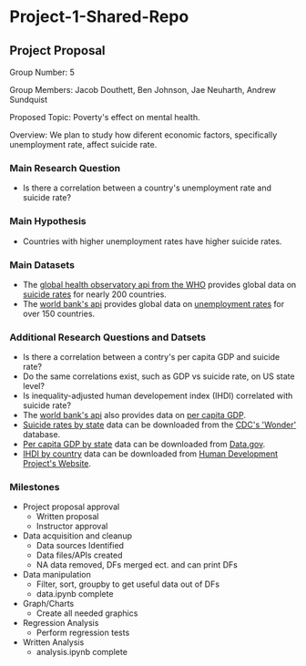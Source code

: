 # Project-1-Shared-Repo
 
## Project Proposal
Group Number: 5

Group Members: Jacob Douthett, Ben Johnson, Jae Neuharth, Andrew Sundquist

Proposed Topic: Poverty's effect on mental health.

Overview: We plan to study how diferent economic factors, specifically unemployment rate, affect suicide rate.
### Main Research Question
- Is there a correlation between a country's unemployment rate and suicide rate?
### Main Hypothesis
- Countries with higher unemployment rates have higher suicide rates.
### Main Datasets
- The [global health observatory api from the WHO](https://www.who.int/data/gho/info/gho-odata-api) provides global data on [suicide rates](https://ghoapi.azureedge.net/api/MH_12) for nearly 200 countries.
- The [world bank's api](https://datahelpdesk.worldbank.org/knowledgebase/articles/889392-about-the-indicators-api-documentation) provides global data on [unemployment rates](https://api.worldbank.org/v2/country/indicator/JI.UEM.1564.ZS?format=json) for over 150 countries.
### Additional Research Questions and Datsets
- Is there a correlation between a contry's per capita GDP and suicide rate?
- Do the same correlations exist, such as GDP vs suicide rate, on US state level?
- Is inequality-adjusted human developement index (IHDI) correlated with suicide rate?
- The [world bank's api](https://datahelpdesk.worldbank.org/knowledgebase/articles/889392-about-the-indicators-api-documentation) also provides data on [per capita GDP](https://api.worldbank.org/v2/country/indicator/NY.GDP.PCAP.CD?format=json).
- [Suicide rates by state](Test/suicide_rate_state.csv) data can be downloaded from the [CDC's 'Wonder'](https://wonder.cdc.gov/) database. 
- [Per capita GDP by state](Test/states_2018_gdp.csv) data can be downloaded from [Data.gov](https://data.gov/).
- [IHDI by country](Test/IHDI_time_series.csv) data can be downloaded from [Human Development Project's Website](https://hdr.undp.org/data-center/documentation-and-downloads).
### Milestones
- Project proposal approval
    - Written proposal
    - Instructor approval
- Data acquisition and cleanup
    - Data sources Identified
    - Data files/APIs created
    - NA data removed, DFs merged ect. and can print DFs
- Data manipulation
    - Filter, sort, groupby to get useful data out of DFs
    - data.ipynb complete
- Graph/Charts
    - Create all needed graphics
- Regression Analysis
    - Perform regression tests
- Written Analysis
    - analysis.ipynb complete
